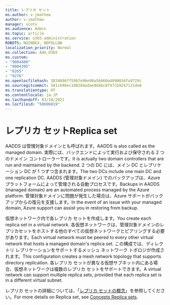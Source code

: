 ```yaml
---
title: レプリカ セット
ms.author: v-jmathew
author: v-jmathew
manager: scotv
ms.audience: Admin
ms.topic: article
ms.service: o365-administration
ROBOTS: NOINDEX, NOFOLLOW
localization_priority: Normal
ms.collection: Adm_O365
ms.custom:
- "9004400"
- "9004395"
- "8265"
- "9276"
ms.openlocfilehash: 3834696ff59b7e96e90a5b660a489003dfa9729c
ms.sourcegitcommit: 581c696ec108184adae9d4bc8f47cb9247131de8
ms.translationtype: HT
ms.contentlocale: ja-JP
ms.lasthandoff: 03/10/2021
ms.locfileid: "50696819"
---
```

# <a name="replica-set"></a><span data-ttu-id="a8f43-102">レプリカ セット</span><span class="sxs-lookup"><span data-stu-id="a8f43-102">Replica set</span></span>

<span data-ttu-id="a8f43-103">AADDS は管理対象ドメインとも呼ばれます。</span><span class="sxs-lookup"><span data-stu-id="a8f43-103">AADDS is also called as the managed domain.</span></span> <span data-ttu-id="a8f43-104">実際には、バックエンドによって実行および保守される 2 つのドメイン コントローラーです。</span><span class="sxs-lookup"><span data-stu-id="a8f43-104">It is actually two domain controllers that are run and maintained by the backend.</span></span> <span data-ttu-id="a8f43-105">2 つの DC には、メイン DC とレプリケーション DC が 1 つずつ含まれます。</span><span class="sxs-lookup"><span data-stu-id="a8f43-105">The two DCs include one main DC and one replication DC.</span></span> <span data-ttu-id="a8f43-106">AADDS (管理対象ドメイン) でのバックアップは、Azure プラットフォームによって管理される自動プロセスです。</span><span class="sxs-lookup"><span data-stu-id="a8f43-106">Backups in AADDS (managed domain) are an automated process managed by the Azure platform.</span></span> <span data-ttu-id="a8f43-107">管理対象ドメインに問題が発生した場合は、Azure サポートがバックアップからの復元を支援します。</span><span class="sxs-lookup"><span data-stu-id="a8f43-107">In the event of an issue with your managed domain, Azure support can assist you in restoring from backup.</span></span>

<span data-ttu-id="a8f43-108">仮想ネットワーク内で各レプリカ セットを作成します。</span><span class="sxs-lookup"><span data-stu-id="a8f43-108">You create each replica set in a virtual network.</span></span> <span data-ttu-id="a8f43-109">各仮想ネットワークは、管理対象ドメインのレプリカセットをホストする他のすべての仮想ネットワークとピアリングする必要があります。</span><span class="sxs-lookup"><span data-stu-id="a8f43-109">Each virtual network must be peered to every other virtual network that hosts a managed domain's replica set.</span></span> <span data-ttu-id="a8f43-110">この構成では、ディレクトリ レプリケーションをサポートするメッシュ ネットワーク トポロジが作成されます。</span><span class="sxs-lookup"><span data-stu-id="a8f43-110">This configuration creates a mesh network topology that supports directory replication.</span></span> <span data-ttu-id="a8f43-111">各レプリカ セットが異なる仮想サブネット内にある場合、仮想ネットワークは複数のレプリカ セットをサポートできます。</span><span class="sxs-lookup"><span data-stu-id="a8f43-111">A virtual network can support multiple replica sets, provided that each replica set is in a different virtual subnet.</span></span>

<span data-ttu-id="a8f43-112">レプリカ セットの詳細については、「[レプリカ セットの概念](https://docs.microsoft.com/azure/active-directory-domain-services/concepts-replica-sets)」を参照してください。</span><span class="sxs-lookup"><span data-stu-id="a8f43-112">For more details on Replica set, see [Concepts Replica sets](https://docs.microsoft.com/azure/active-directory-domain-services/concepts-replica-sets).</span></span>
